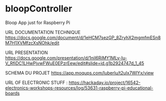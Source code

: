 # bloopController
Bloop App just for Raspberry Pi

URL DOCUMENTATION TECHNIQUE https://docs.google.com/document/d/1eHCM7sezGP_8ZryhX2mgmfmESn8M7H1XVMfzcXsNOhk/edit

URL PRESENTATION https://docs.google.com/presentation/d/1nil6RiMY1MLy-Iu-V_RfiDC1LHwPjvwFWuE0EPzrEew/edit#slide=id.g1b2924747d_1_45

SCHEMA DU PROJET https://app.moqups.com/luberlu/t2ulx7WlYx/view

URL OF ELECTRONIC STUFF : https://hackaday.io/project/16542-electronics-workshops-resources/log/53631-raspberry-pi-educational-boards
